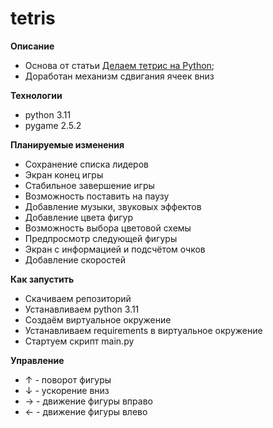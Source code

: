 # tetris

**Описание**
* Основа от статьи [Делаем тетрис на Python](https://thecode.media/delaem-tetris-na-python/);
* Доработан механизм сдвигания ячеек вниз

**Технологии**
* python 3.11
* pygame 2.5.2

**Планируемые изменения**
* Сохранение списка лидеров
* Экран конец игры
* Стабильное завершение игры
* Возможность поставить на паузу
* Добавление музыки, звуковых эффектов
* Добавление цвета фигур
* Возможность выбора цветовой схемы
* Предпросмотр следующей фигуры
* Экран с информацией и подсчётом очков
* Добавление скоростей

**Как запустить**
* Скачиваем репозиторий
* Устанавливаем python 3.11
* Создаём виртуальное окружение
* Устанавливаем requirements в виртуальное окружение
* Стартуем скрипт main.py

**Управление**
* ↑ - поворот фигуры
* ↓ - ускорение вниз
* → - движение фигуры вправо
* ← - движение фигуры влево
